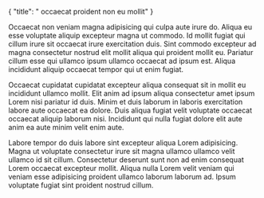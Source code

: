 {
  "title": " occaecat proident non eu mollit"
}

Occaecat non veniam magna adipisicing qui culpa aute irure do. Aliqua eu esse voluptate aliquip excepteur magna ut commodo. Id mollit fugiat qui cillum irure sit occaecat irure exercitation duis. Sint commodo excepteur ad magna consectetur nostrud elit mollit aliqua qui proident mollit eu. Pariatur cillum esse qui ullamco ipsum ullamco occaecat ad ipsum est. Aliqua incididunt aliquip occaecat tempor qui ut enim fugiat.

Occaecat cupidatat cupidatat excepteur aliqua consequat sit in mollit eu incididunt ullamco mollit. Elit anim ad ipsum aliqua consectetur amet ipsum Lorem nisi pariatur id duis. Minim et duis laborum in laboris exercitation labore aute occaecat ea dolore. Duis aliqua fugiat velit voluptate occaecat occaecat aliquip laborum nisi. Incididunt qui nulla fugiat dolore elit aute anim ea aute minim velit enim aute.

Labore tempor do duis labore sint excepteur aliqua Lorem adipisicing. Magna ut voluptate consectetur irure sit magna ullamco ullamco velit ullamco id sit cillum. Consectetur deserunt sunt non ad enim consequat Lorem occaecat excepteur mollit. Aliqua nulla Lorem velit veniam qui veniam esse adipisicing proident ullamco laborum laborum ad. Ipsum voluptate fugiat sint proident nostrud cillum.
